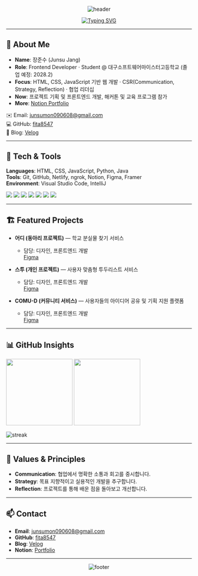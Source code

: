 <!-- 헤더 배너: capsule-render -->

<p align="center">
  <img src="https://capsule-render.vercel.app/api?type=waving&color=0:5B86E5,100:36D1DC&height=200&section=header&text=Hello%20there!%20I'm%20Junsu%20Jang&fontSize=40&fontAlign=50&fontColor=ffffff" alt="header"/>
</p>

<!-- 타이핑 애니메이션: 소개 한 줄 키워드 -->

<p align="center">
  <a href="https://git.io/typing-svg"><img src="https://readme-typing-svg.demolab.com?font=Fira+Code&pause=1200&center=true&vCenter=true&width=750&lines=Frontend+Developer+who+loves+turning+ideas+into+reality;Web+%2F+EdTech+%2F+Hackathon+Projects;Communication+%C2%B7+Strategy+%C2%B7+Reflection+mindset" alt="Typing SVG" /></a>
</p>

---

## 👋 About Me

* **Name**: 장준수 (Junsu Jang)  
* **Role**: Frontend Developer · Student @ 대구소프트웨어마이스터고등학교 (졸업 예정: 2028.2)  
* **Focus**: HTML, CSS, JavaScript 기반 웹 개발 · CSR(Communication, Strategy, Reflection) · 협업 리더십  
* **Now**: 프로젝트 기획 및 프론트엔드 개발, 해커톤 및 교육 프로그램 참가  
* **More**: [Notion Portfolio](https://www.notion.so/73e91dbd4ddd4e50b1fd5fabdfaa3f82?pvs=21)

✉️ Email: [junsumon090608@gmail.com](mailto:junsumon090608@gmail.com)  
💻 GitHub: [fita8547](https://github.com/fita8547)  
📝 Blog: [Velog](https://velog.io/@fita8547/posts)

---

## 🧰 Tech & Tools

**Languages**: HTML, CSS, JavaScript, Python, Java  
**Tools**: Git, GitHub, Netlify, ngrok, Notion, Figma, Framer  
**Environment**: Visual Studio Code, IntelliJ

<p align="left">
  <img src="https://img.shields.io/badge/HTML5-E34F26?style=for-the-badge&logo=html5&logoColor=white"/>
  <img src="https://img.shields.io/badge/CSS3-1572B6?style=for-the-badge&logo=css3&logoColor=white"/>
  <img src="https://img.shields.io/badge/JavaScript-F7DF1E?style=for-the-badge&logo=javascript&logoColor=black"/>
  <img src="https://img.shields.io/badge/Python-3776AB?style=for-the-badge&logo=python&logoColor=white"/>
  <img src="https://img.shields.io/badge/Java-007396?style=for-the-badge&logo=java&logoColor=white"/>
  <img src="https://img.shields.io/badge/Figma-F24E1E?style=for-the-badge&logo=figma&logoColor=white"/>
  <img src="https://img.shields.io/badge/Notion-000000?style=for-the-badge&logo=notion&logoColor=white"/>
</p>

---

## 🏗️ Featured Projects

* **어디 (동아리 프로젝트)** — 학교 분실물 찾기 서비스  
  * 담당: 디자인, 프론트엔드 개발  
  [Figma](https://www.figma.com/design/zQMMaX2gxuiiUSswkWGMgk/%EC%96%B4%EB%94%94?node-id=104-2)

* **스투 (개인 프로젝트)** — 사용자 맞춤형 투두리스트 서비스  
  * 담당: 디자인, 프론트엔드 개발  
  [Figma](https://www.figma.com/design/6pwdNl7x2Q0eHueCt0kmuV/%EC%8A%A4%ED%88%AC--%EC%8A%A4%EC%8A%A4%EB%9F%BC%EC%9D%B4-%EC%97%86%EC%9D%B4-%ED%88%AC%EB%91%90%EB%A6%AC%EC%8A%A4%ED%8A%B8%EB%A5%BC-%EC%A0%81%EB%8A%94-%EC%9B%B9-?node-id=241-93)

* **COMU-D (커뮤니티 서비스)** — 사용자들의 아이디어 공유 및 기획 지원 플랫폼  
  * 담당: 디자인, 프론트엔드 개발  
  [Figma](https://www.figma.com/design/szsQr3DX7guUnfHmReVT56/%EC%BB%A4%EB%AE%A4%EB%8B%88%ED%8B%B0?node-id=3324-61)

---

## 📊 GitHub Insights

<p>
  <img height="180" src="https://github-readme-stats.vercel.app/api?username=fita8547&show_icons=true&theme=transparent"/>
  <img height="180" src="https://github-readme-stats.vercel.app/api/top-langs/?username=fita8547&layout=compact"/>
</p>

<p>
  <img src="https://streak-stats.demolab.com/?user=fita8547&theme=default" alt="streak"/>
</p>

---

## 🎯 Values & Principles

* **Communication**: 협업에서 명확한 소통과 회고를 중시합니다.  
* **Strategy**: 목표 지향적이고 실용적인 개발을 추구합니다.  
* **Reflection**: 프로젝트를 통해 배운 점을 돌아보고 개선합니다.  

---

## 📫 Contact

* **Email**: [junsumon090608@gmail.com](mailto:junsumon090608@gmail.com)  
* **GitHub**: [fita8547](https://github.com/fita8547)  
* **Blog**: [Velog](https://velog.io/@fita8547/posts)  
* **Notion**: [Portfolio](https://www.notion.so/73e91dbd4ddd4e50b1fd5fabdfaa3f82?pvs=21)

---

<p align="center">
  <img src="https://capsule-render.vercel.app/api?type=waving&color=0:36D1DC,100:5B86E5&height=120&section=footer&text=Thanks%20for%20visiting!&fontSize=24&fontColor=ffffff" alt="footer" />
</p>
